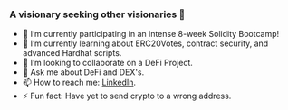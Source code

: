 ### A visionary seeking other visionaries 👀



- 🔭 I’m currently participating in an intense 8-week Solidity Bootcamp! 
- 🌱 I’m currently learning about ERC20Votes, contract security, and advanced Hardhat scripts.
- 👯 I’m looking to collaborate on a DeFi Project.
- 💬 Ask me about DeFi and DEX's.
- 📫 How to reach me: [LinkedIn](https://www.linkedin.com/in/hakeem-whitmore/).
- ⚡ Fun fact: Have yet to send crypto to a wrong address.
 
